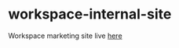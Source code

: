 # workspace-internal-site

Workspace marketing site live [here](http://stuartswhitehead.github.io/workspace-marketing-site/)

